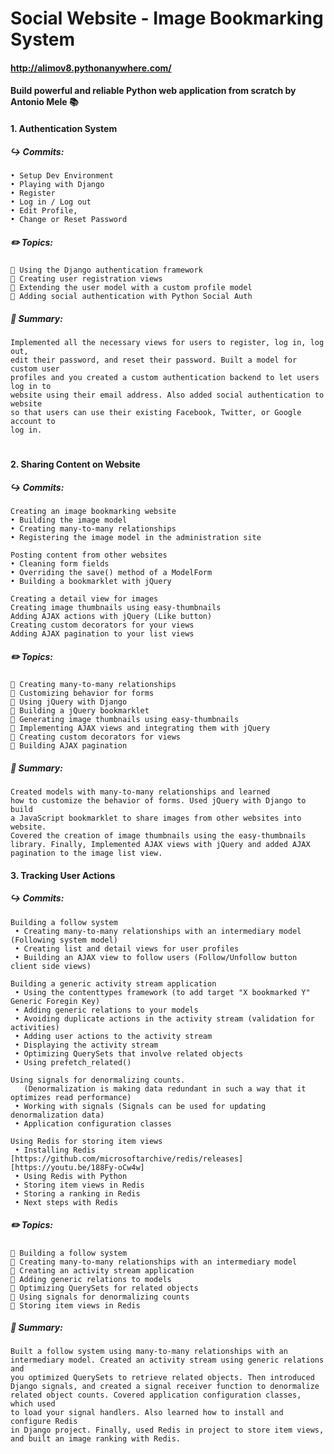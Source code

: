 # Social Website - Image Bookmarking System 
#### http://alimov8.pythonanywhere.com/
#### Build powerful and reliable Python web application from scratch by Antonio Mele 📚


 #### 1. Authentication System 
  ##### ↪️ Commits:
    • Setup Dev Environment
    • Playing with Django
    • Register 
    • Log in / Log out
    • Edit Profile, 
    • Change or Reset Password
  
  ##### ✏️ Topics:
    📌 Using the Django authentication framework
    📌 Creating user registration views
    📌 Extending the user model with a custom profile model
    📌 Adding social authentication with Python Social Auth
   
  ##### 📄 Summary:
  
    Implemented all the necessary views for users to register, log in, log out,
    edit their password, and reset their password. Built a model for custom user
    profiles and you created a custom authentication backend to let users log in to
    website using their email address. Also added social authentication to website
    so that users can use their existing Facebook, Twitter, or Google account to
    log in.
  #
  #### 2. Sharing Content on Website 
   ##### ↪️ Commits:
    Creating an image bookmarking website
    • Building the image model
    • Creating many-to-many relationships
    • Registering the image model in the administration site
    
    Posting content from other websites
    • Cleaning form fields
    • Overriding the save() method of a ModelForm
    • Building a bookmarklet with jQuery 
    
    Creating a detail view for images 
    Creating image thumbnails using easy-thumbnails 
    Adding AJAX actions with jQuery (Like button)
    Creating custom decorators for your views
    Adding AJAX pagination to your list views
    
   ##### ✏️ Topics:
    📌 Creating many-to-many relationships
    📌 Customizing behavior for forms
    📌 Using jQuery with Django
    📌 Building a jQuery bookmarklet
    📌 Generating image thumbnails using easy-thumbnails
    📌 Implementing AJAX views and integrating them with jQuery
    📌 Creating custom decorators for views
    📌 Building AJAX pagination
    
   ##### 📄 Summary:
    Created models with many-to-many relationships and learned
    how to customize the behavior of forms. Used jQuery with Django to build
    a JavaScript bookmarklet to share images from other websites into website. 
    Covered the creation of image thumbnails using the easy-thumbnails
    library. Finally, Implemented AJAX views with jQuery and added AJAX
    pagination to the image list view.
    
    
   #### 3. Tracking User Actions
   ##### ↪️ Commits:
    Building a follow system
     • Creating many-to-many relationships with an intermediary model (Following system model)
     • Creating list and detail views for user profiles 
     • Building an AJAX view to follow users (Follow/Unfollow button client side views)
     
    Building a generic activity stream application
     • Using the contenttypes framework (to add target "X bookmarked Y" Generic Foregin Key)
     • Adding generic relations to your models
     • Avoiding duplicate actions in the activity stream (validation for activities)
     • Adding user actions to the activity stream 
     • Displaying the activity stream
     • Optimizing QuerySets that involve related objects
     • Using prefetch_related()
     
    Using signals for denormalizing counts. 
       (Denormalization is making data redundant in such a way that it optimizes read performance)
     • Working with signals (Signals can be used for updating denormalization data)
     • Application configuration classes
  
    Using Redis for storing item views
     • Installing Redis [https://github.com/microsoftarchive/redis/releases] [https://youtu.be/188Fy-oCw4w]
     • Using Redis with Python
     • Storing item views in Redis
     • Storing a ranking in Redis
     • Next steps with Redis

    
    
   ##### ✏️ Topics:
    📌 Building a follow system
    📌 Creating many-to-many relationships with an intermediary model
    📌 Creating an activity stream application
    📌 Adding generic relations to models
    📌 Optimizing QuerySets for related objects
    📌 Using signals for denormalizing counts
    📌 Storing item views in Redis
    
   ##### 📄 Summary:
    Built a follow system using many-to-many relationships with an
    intermediary model. Created an activity stream using generic relations and
    you optimized QuerySets to retrieve related objects. Then introduced
    Django signals, and created a signal receiver function to denormalize
    related object counts. Covered application configuration classes, which used
    to load your signal handlers. Also learned how to install and configure Redis
    in Django project. Finally, used Redis in project to store item views,
    and built an image ranking with Redis.

